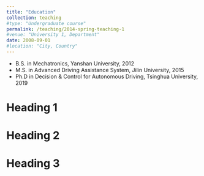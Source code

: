 ```yaml
---
title: "Education"
collection: teaching
#type: "Undergraduate course"
permalink: /teaching/2014-spring-teaching-1
#venue: "University 1, Department"
date: 2008-09-01
#location: "City, Country"
---
```

* B.S. in Mechatronics, Yanshan University, 2012
* M.S. in Advanced Driving Assistance System, Jilin University, 2015
* Ph.D in Decision & Control for Autonomous Driving, Tsinghua University, 2019

Heading 1
======

Heading 2
======

Heading 3
======
